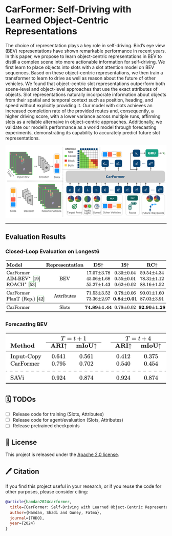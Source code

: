 # CarFormer: Self-Driving with Learned Object-Centric Representations


The choice of representation plays a key role in self-driving. Bird’s eye view (BEV) representations have shown remarkable performance in recent years. In this paper, we propose to learn object-centric representations in BEV to distill a complex scene into more actionable information for self-driving. We first learn to place objects into slots with a slot attention model on BEV sequences. Based on these object-centric representations, we then train a transformer to learn to drive as well as reason about the future of other vehicles. We found that object-centric slot representations outperform both scene-level and object-level approaches that use the exact attributes of objects. Slot representations naturally incorporate information about objects from their spatial and temporal context such as position, heading, and speed without explicitly providing it. Our model with slots achieves an increased completion rate of the provided routes and, consequently, a higher driving score, with a lower variance across multiple runs, affirming slots as a reliable alternaive in object-centric approaches. Additionally, we validate our model’s performance as a world model through forecasting experiments, demonstrating its capability to accurately predict future slot representations.

<img width="800" alt="CarFormer overview" src="assets/carformer-overview.png">

---

<!-- ## 🚗 Demo  -->

## Evaluation Results 

### Closed-Loop Evaluation on Longest6
<img width="800" alt="Longest 6 results" src="assets/results-longest6.png">

### Forecasting BEV 
<img width="800" alt="Forecasting results" src="assets/results-forecasting.png">

## 🗓️ TODOs

- [ ] Release code for training (Slots, Attributes)
- [ ] Release code for agent/evaluation (Slots, Attributes)
- [ ] Release pretrained checkpoints

## 🎫 License

This project is released under the [Apache 2.0 license](LICENSE). 

## 🖊️ Citation

If you find this project useful in your research, or if you reuse the code for other purposes, please consider citing:

```BibTeX
@article{hamdan2024carformer,
  title={CarFormer: Self-Driving with Learned Object-Centric Representations},
  author={Hamdan, Shadi and Guney, Fatma},
  journal={TODO},
  year={2024}
}
```
